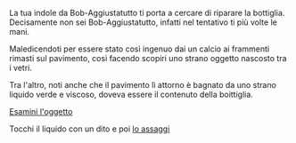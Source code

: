 La tua indole da Bob-Aggiustatutto ti porta a cercare di riparare la bottiglia.
Decisamente non sei Bob-Aggiustatutto, infatti nel tentativo ti più volte le mani.

Maledicendoti per essere stato così ingenuo dai un calcio ai frammenti rimasti sul pavimento,
così facendo scopiri uno strano oggetto nascosto tra i vetri.

Tra l'altro, noti anche che il pavimento lì attorno è bagnato da uno strano liquido verde e viscoso,
doveva essere il contenuto della boittiglia.

[Esamini l'oggetto](../scopri-oggetto/scopri-oggetto.md)

Tocchi il liquido con un dito e poi [lo assaggi](/caramelle.md)
